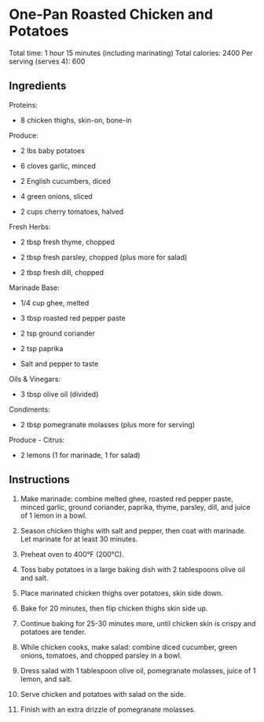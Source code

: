 # **One-Pan Roasted Chicken and Potatoes**

Total time: 1 hour 15 minutes (including marinating) Total calories:
2400 Per serving (serves 4): 600

## **Ingredients**

Proteins:

-   8 chicken thighs, skin-on, bone-in

Produce:

-   2 lbs baby potatoes

-   6 cloves garlic, minced

-   2 English cucumbers, diced

-   4 green onions, sliced

-   2 cups cherry tomatoes, halved

Fresh Herbs:

-   2 tbsp fresh thyme, chopped

-   2 tbsp fresh parsley, chopped (plus more for salad)

-   2 tbsp fresh dill, chopped

Marinade Base:

-   1/4 cup ghee, melted

-   3 tbsp roasted red pepper paste

-   2 tsp ground coriander

-   2 tsp paprika

-   Salt and pepper to taste

Oils & Vinegars:

-   3 tbsp olive oil (divided)

Condiments:

-   2 tbsp pomegranate molasses (plus more for serving)

Produce - Citrus:

-   2 lemons (1 for marinade, 1 for salad)

## **Instructions**

1.  Make marinade: combine melted ghee, roasted red pepper paste, minced
    garlic, ground coriander, paprika, thyme, parsley, dill, and juice
    of 1 lemon in a bowl.

2.  Season chicken thighs with salt and pepper, then coat with marinade.
    Let marinate for at least 30 minutes.

3.  Preheat oven to 400°F (200°C).

4.  Toss baby potatoes in a large baking dish with 2 tablespoons olive
    oil and salt.

5.  Place marinated chicken thighs over potatoes, skin side down.

6.  Bake for 20 minutes, then flip chicken thighs skin side up.

7.  Continue baking for 25-30 minutes more, until chicken skin is crispy
    and potatoes are tender.

8.  While chicken cooks, make salad: combine diced cucumber, green
    onions, tomatoes, and chopped parsley in a bowl.

9.  Dress salad with 1 tablespoon olive oil, pomegranate molasses, juice
    of 1 lemon, and salt.

10. Serve chicken and potatoes with salad on the side.

11. Finish with an extra drizzle of pomegranate molasses.
